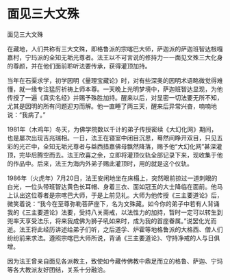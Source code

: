 # 面见三大文殊

面见三大文殊

在藏地，人们共称有三大文殊，即格鲁派的宗喀巴大师，萨迦派的萨迦班智达根嘎嘉村，宁玛派的全知无垢光尊者。法王以不可言说的修持力一一面见文殊三大化身的尊颜，并在他们面前聆听法要传承，获得灌顶加持。

当年在石渠求学，初学因明《量理宝藏论》时，对有些深奥的因明术语略微觉得难懂，就一缘专注猛厉祈祷上师本尊。一天晚上光明梦境中，萨迦班智达显现，为他传授了一遍《真实名经》并赐予殊胜加持。醒来以后，对显密一切法要无所不知，尤其是因明的所有问题迎刃而解。他一直睡了两三天，醒来后异常兴奋，喃喃地说：“我病了。”

1981年（木鸡年）冬天，为佛学院数以千计的弟子传授密续《大幻化网》期间，也是屡次出现吉兆瑞相。一日，法王在寝室中闭目沉思，蓦然间睁开双目，只见五彩的光芒中，全知无垢光尊者与益西措嘉佛母飘然降落，赐予他“大幻化网”甚深灌顶，完毕后腾空而去。法王欣喜之余，立即将灌顶仪轨全部记录下来，现收集于他的作品中。后来，法王为海内外弟子赐此灌顶时，用的就是这个仪轨。

1986年（火虎年）7月20日，法王安闲地坐在床榻上，突然眼前掠过一道刺眼的白光，一位头带班智达黄色长耳帽、身着三衣、面如冠玉的大士降临在面前。他马上认出这位尊者是宗喀巴大师，于是上前见礼。大师为他传授《三主要道论》后，微笑着说：“我今在至尊弥勒菩萨座下，名为文殊藏。如今你的弟子中若有人背诵我的《三主要道论》法要，受持八关斋戒，以法性力的加持，暂时一定可以转生到兜率天享受法乐，将来我成佛为狮子吼如来时，成为我的首座眷属。”说罢化光而逝。法王将此经历讲述给弟子们听，之后道孚、炉霍等地格鲁派的大格西、僧人们纷纷前来求法。遵照宗喀巴大师所说，背诵《三主要道论》、守持净戒的人与日俱增。

因为法王曾亲自面见各派教主，致使如今藏传佛教中鼎足而立的格鲁、萨迦、宁玛等各大教派友好团结，关系十分融洽。

